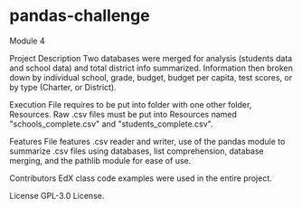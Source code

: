 # pandas-challenge
Module 4

Project Description
Two databases were merged for analysis (students data and school data) and total district info summarized. Information then broken down by individual school, grade, budget, budget per capita, test scores, or by type (Charter, or District).

Execution
File requires to be put into folder with one other folder, Resources. Raw .csv files must be put into Resources named "schools_complete.csv" and "students_complete.csv".

Features
File features .csv reader and writer, use of the pandas module to summarize .csv files using databases, list comprehension, database merging, and the pathlib  module for ease of use.

Contributors
EdX class code examples were used in the entire project. 

License
GPL-3.0 License.
